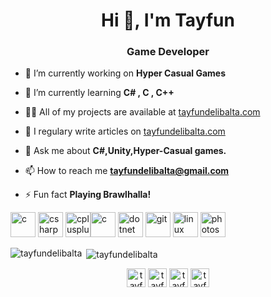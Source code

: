 <h1 align="center">Hi 👋, I'm Tayfun</h1>
<h3 align="center">Game Developer</h3>

- 🔭 I’m currently working on **Hyper Casual Games**

- 🌱 I’m currently learning **C# , C , C++**

- 👨‍💻 All of my projects are available at [tayfundelibalta.com](tayfundelibalta.com)

- 📝 I regulary write articles on [tayfundelibalta.com](tayfundelibalta.com)

- 💬 Ask me about **C#,Unity,Hyper-Casual games.**

- 📫 How to reach me **tayfundelibalta@gmail.com**

- ⚡ Fun fact **Playing Brawlhalla!**

<p align="left"><img src="https://img.icons8.com/ios-filled/50/000000/unity.png" alt="c" width="40" height="40"/>  <img src="https://devicons.github.io/devicon/devicon.git/icons/csharp/csharp-original.svg" alt="csharp" width="40" height="40"/> <img src="https://devicons.github.io/devicon/devicon.git/icons/cplusplus/cplusplus-original.svg" alt="cplusplus" alt="cplusplus" width="40" height="40"/><img src="https://devicons.github.io/devicon/devicon.git/icons/c/c-original.svg" alt="c" width="40" height="40"/> <img src="https://devicons.github.io/devicon/devicon.git/icons/dot-net/dot-net-original-wordmark.svg" alt="dotnet" width="40" height="40"/> <img src="https://www.vectorlogo.zone/logos/git-scm/git-scm-icon.svg" alt="git" width="40" height="40"/> <img src="https://devicons.github.io/devicon/devicon.git/icons/linux/linux-original.svg" alt="linux" width="40" height="40"/> <img src="https://devicons.github.io/devicon/devicon.git/icons/photoshop/photoshop-plain.svg" alt="photoshop" width="40" height="40"/></p>

<p><img align="left" src="https://github-readme-stats.vercel.app/api/top-langs/?username=tayfundelibalta&layout=compact&hide=html" alt="tayfundelibalta" /></p>

<p>&nbsp;<img align="center" src="https://github-readme-stats.vercel.app/api?username=tayfundelibalta&show_icons=true" alt="tayfundelibalta" /></p>

<p align="center">
<a href="https://www.linkedin.com/in/tayfundelibalta" target="blank"><img align="center" src="https://cdn.jsdelivr.net/npm/simple-icons@3.0.1/icons/linkedin.svg" alt="tayfundeli̇balta" height="30" width="30" /></a>
<a href="https://stackoverflow.com/users/12369090/tayfun-delibalta" target="blank"><img align="center" src="https://cdn.jsdelivr.net/npm/simple-icons@3.0.1/icons/stackoverflow.svg" alt="tayfun-delibalta" height="30" width="30" /></a>
<a href="https://www.youtube.com/channel/UCvHOrpLAxzxMUOAADMLGnLQ?view_as=subscriber" target="blank"><img align="center" src="https://cdn.jsdelivr.net/npm/simple-icons@3.0.1/icons/youtube.svg" alt="tayfundelibalta" height="30" width="30" /></a>
<a href="https://leetcode.com/tayfundelibalta" target="blank"><img align="center" src="https://cdn.jsdelivr.net/npm/simple-icons@3.0.1/icons/leetcode.svg" alt="tayfundelibalta" height="30" width="30" /></a>
</p>
